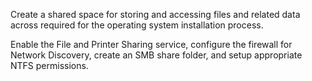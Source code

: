 Create a shared space for storing and accessing files and related data across 
required for the operating system installation process.

Enable the File and Printer Sharing service, 
configure the firewall for Network Discovery, 
create an SMB share folder, and 
setup appropriate NTFS permissions.